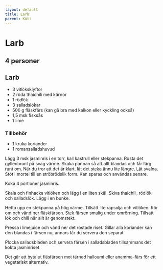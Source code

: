 ```yaml
---
layout: default
title: Larb
parent: Kött
---
```

# Larb

## 4 personer

## Larb

-   3 vitlöksklyftor
-   2 röda thaichili med kärnor
-   1 rödlök
-   3 salladslökar
-   500 g fläskfärs (kan gå bra med kalkon eller kyckling också)
-   1,5 msk fisksås
-   1 lime

### Tillbehör

-   1 kruka koriander
-   1 romansalladshuvud

Lägg 3 msk jasminris i en torr, kall kastrull eller stekpanna. Rosta det
gyllenbrunt på svag värme. Skaka pannan så att allt blandas och får färg
runt om. När du tror att det är klart, låt det steka ännu lite längre.
Låt svalna. Stöt i mortel till en ströbrödslik form. Kan sparas och
användas senare.

Koka 4 portioner jasminris.

Skala och finhacka vitlöken och lägg i en liten skål. Skiva thaichili,
rödlök och salladslök. Lägg i en bunke.

Hetta upp en stekpanna på hög värme. Tillsätt lite rapsolja och
vitlöken. Rör om och vänd ner fläskfärsen. Stek färsen smulig under
omrörning. Tillsätt lök och chili när allt är genomstekt.

Pressa i limejuice och vänd ner det rostade riset. Gillar alla koriander
kan den blandas i färsen nu, annars får du servera den separat.

Plocka salladsbladen och servera färsen i salladsbladen tillsammans det
kokta jasminriset.

Det går att byta ut fläsfärsen mot tärnad halloumi eller anamma-färs för
ett vegetariskt alternativ.

